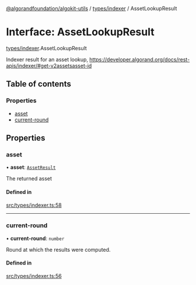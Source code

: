 [@algorandfoundation/algokit-utils](../README.md) / [types/indexer](../modules/types_indexer.md) / AssetLookupResult

# Interface: AssetLookupResult

[types/indexer](../modules/types_indexer.md).AssetLookupResult

Indexer result for an asset lookup, https://developer.algorand.org/docs/rest-apis/indexer/#get-v2assetsasset-id

## Table of contents

### Properties

- [asset](types_indexer.AssetLookupResult.md#asset)
- [current-round](types_indexer.AssetLookupResult.md#current-round)

## Properties

### asset

• **asset**: [`AssetResult`](types_indexer.AssetResult.md)

The returned asset

#### Defined in

[src/types/indexer.ts:58](https://github.com/joe-p/algokit-utils-ts/blob/main/src/types/indexer.ts#L58)

___

### current-round

• **current-round**: `number`

Round at which the results were computed.

#### Defined in

[src/types/indexer.ts:56](https://github.com/joe-p/algokit-utils-ts/blob/main/src/types/indexer.ts#L56)
